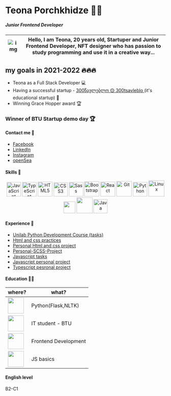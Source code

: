 # Teona Porchkhidze :rocket::nerd_face:
##### Junior Frontend Developer

 
 <img src="https://i.ibb.co/f1kQP9S/Frame-1t-1.png" alt="img"> | Hello, I am Teona, 20 years old, Startuper and Junior Frontend Developer, NFT designer who has passion to study programming and use it in a creative way...
 ------------ | -------------
## my goals in 2021-2022 🔥🔥🔥
* Teona as a Full Stack Developer :computer:	
* Having a successful startup - <a href="https://www.facebook.com/300tsavleblo">300წავლებლო :yellow_circle: 300tsavleblo </a> (it's educational startup) :raised_hands:
* Winning Grace Hopper award :trophy:

### Winner of BTU Startup demo day 🏆




#### Contact me :handshake:	

* <a href="https://www.facebook.com/teona.porchkhidze.7545/">Facebook</a>
* <a href="https://www.linkedin.com/in/teona-porchkhidze-b757b81b3/">LinkedIn</a>
* <a href="https://www.instagram.com/teodora_techie/">Instagram</a>
* <a href="https://opensea.io/collection/programmer-loves?fbclid=IwAR3rE7Yzhff5cHsVdHmaCmVLWmvl2SnC_Pr95LcaE0lg8Bnp4I9wLC8y9ws&__cf_chl_jschl_tk__=SRomuO5lvMXSHWuzlKSpnMp.YZbqAHfdIgILI1mzHNw-1641744483-0-gaNycGzNC30">openSea</a>




#### Skills :dart:

<div align="center">
<img src="https://profilinator.rishav.dev/skills-assets/javascript-original.svg" alt="JavaScript" height="45" />
<img src="https://profilinator.rishav.dev/skills-assets/typescript-original.svg" alt="TypeScript" height="45" />
<img src="https://i.imgur.com/94n31ta.png?1" alt="HTML5" height="46" />
<img src="https://cdn.345tool.com/public/logos/css-formatter-logo.png" alt="CSS3" height="44" />
<img src="https://cdn.iconscout.com/icon/free/png-256/sass-2752078-2284895.png" alt="Sass" height="45" />
<img src="https://profilinator.rishav.dev/skills-assets/bootstrap-plain.svg" alt="Bootstrap" height="47" />
<img src="https://brandslogos.com/wp-content/uploads/images/large/react-logo.png" alt="React" height="46">
<img src="https://profilinator.rishav.dev/skills-assets/git-scm-icon.svg" alt="Git" height="48" />
<img src="https://upload.wikimedia.org/wikipedia/commons/thumb/c/c3/Python-logo-notext.svg/1024px-Python-logo-notext.svg.png" alt="Python" height="45" />
<img src="https://profilinator.rishav.dev/skills-assets/linux-original.svg" alt="Linux" height="50" />
<img width=37px src="https://upload.wikimedia.org/wikipedia/commons/thumb/2/22/Pandas_mark.svg/1200px-Pandas_mark.svg.png">
<img width=50px src="https://encrypted-tbn0.gstatic.com/images?q=tbn:ANd9GcS8f5fSTWAdxYSk0IPay8pZgUarvngCQDPQTqRtyXpua7Ue47dCrBaN_DuZOtaJoo3RaFg&usqp=CAU">
<img src="https://i.ibb.co/FYSXqYP/image-5.png" alt="Java" height="44">


</div>



#### Experience :briefcase:	

* <a href="https://github.com/Teona-tech/UnilabPythonDevelopment">Unilab Python Development Course (tasks)</a>
* <a href="https://github.com/Teona-tech/html-and-css-practices">Html and css practices</a>
* <a href="https://github.com/Teona-tech/personal-project-html-and-css">Personal Html and css project </a>
* <a href="https://github.com/Teona-tech/Personal-Project-SCSS">Personal-SCSS-Project</a>
* <a href="https://github.com/Teona-tech/js-practises">Javascript tasks</a>
* <a href="https://github.com/Teona-tech/JS-personal-project">Javascript personal project</a>
* <a href="https://github.com/Teona-tech/typescript-personal-project">Typescript pesronal project</a>


#### Education :student:	

where? | what?
 ------------ | -------------
<img height="50px" src="https://scontent.ftbs3-2.fna.fbcdn.net/v/t39.30808-6/241852566_416907023197215_4126473183608966576_n.png?_nc_cat=102&ccb=1-5&_nc_sid=09cbfe&_nc_ohc=S4ciB5mLM0MAX92TOHk&_nc_ht=scontent.ftbs3-2.fna&oh=00_AT-uJa68nC9hwTvz-LnSIDJaX35oVf1T5YejG8_3lEY0zA&oe=61E4268B"> | Python(Flask,NLTK)
<img height="50px" src="https://scontent.ftbs3-1.fna.fbcdn.net/v/t1.6435-9/118974653_1185472291837040_8177821905411797845_n.png?_nc_cat=104&ccb=1-5&_nc_sid=09cbfe&_nc_ohc=7AEXaMJVI3cAX--6Ouo&_nc_ht=scontent.ftbs3-1.fna&oh=00_AT_Hy9yOsspNdnhIjJ0HH4NIUcpbLkHPZs82r1EQXSfcpg&oe=620616F8"></a> | IT student - BTU
<img height="50px" src="https://scontent.ftbs3-2.fna.fbcdn.net/v/t1.6435-9/90989378_10157016848346188_4281205318840483840_n.png?_nc_cat=1&ccb=1-5&_nc_sid=09cbfe&_nc_ohc=BgdwN15mzRsAX9tzeWD&tn=hzbHLGN_1OrjGSg3&_nc_ht=scontent.ftbs3-2.fna&oh=00_AT_8n5LqtrHcSVn9Pld15qO8KTsXizbfbo58DEk4VkFCEA&oe=6203D4F0"></a> | Frontend Development
<img height="50px" src="https://scontent.ftbs3-2.fna.fbcdn.net/v/t1.6435-9/122397052_388542505858688_891968229563768666_n.jpg?_nc_cat=109&ccb=1-5&_nc_sid=09cbfe&_nc_ohc=nrpgoY63PQQAX8Cf9k8&_nc_ht=scontent.ftbs3-2.fna&oh=00_AT8OV3SEJVuzAAcDTachQhvvbEK-vxyUcybZG2bNUMggpg&oe=6204744A"></a> | JS basics

#### English level
B2-C1



